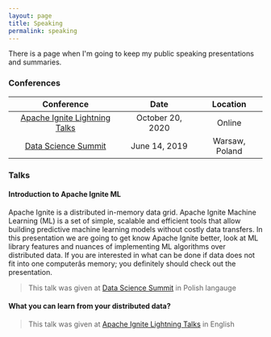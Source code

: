 ```yaml
---
layout: page
title: Speaking
permalink: speaking
---
```


There is a page when I'm going to keep my public speaking presentations and summaries.

### Conferences

| Conference | Date | Location |
|:----------:|:----:|:--------:|
| [Apache Ignite Lightning Talks](https://www.meetup.com/Apache-Ignite-Virtual-Meetup/events/273921637/) | October 20, 2020 | Online |
| [Data Science Summit](https://dssconf.pl) | June 14, 2019 | Warsaw, Poland |


### Talks

#### Introduction to Apache Ignite ML

Apache Ignite is a distributed in-memory data grid. Apache Ignite Machine Learning (ML) is a set of simple, scalable and efficient tools that allow building predictive machine learning models without costly data transfers. In this presentation we are going to get know Apache Ignite better, look at ML library features and nuances of implementing ML algorithms over distributed data. If you are interested in what can be done if data does not fit into one computerâs memory; you definitely should check out the presentation.


> This talk was given at [Data Science Summit](https://dssconf.pl) in Polish langauge

#### What you can learn from your distributed data?
> This talk was given at [Apache Ignite Lightning Talks](https://www.meetup.com/Apache-Ignite-Virtual-Meetup/events/273921637/) in English